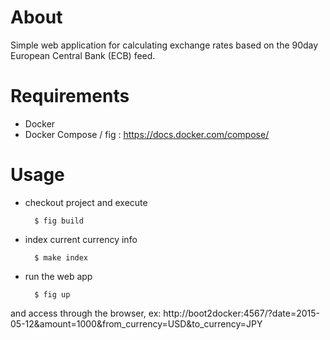# About

Simple web application for calculating exchange rates based on the 90­day European Central Bank (ECB) feed.

# Requirements

* Docker
* Docker Compose / fig : https://docs.docker.com/compose/

# Usage

- checkout project and execute

        $ fig build

- index current currency info

        $ make index

- run the web app

        $ fig up

and access through the browser, ex: http://boot2docker:4567/?date=2015-05-12&amount=1000&from_currency=USD&to_currency=JPY


